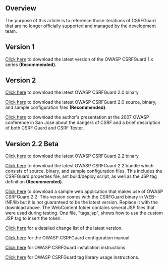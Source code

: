 ## Overview

The purpose of this article is to reference those iterations of
CSRFGuard that are no longer officially supported and managed by the
development team.

## Version 1

[Click here](http://www.owasp.org/index.php/Image:CSRF_Guard.zip) to
download the latest version of the OWASP CSRFGuard 1.x series
**(Recommended)**.

## Version 2

[Click
here](http://www.owasp.org/index.php/Image:OWASP-CSRFGuard-2.0.jar) to
download the latest OWASP CSRFGuard 2.0 binary.

[Click
here](http://www.owasp.org/index.php/Image:OWASP_CSRFGuard-2.0-src.zip)
to download the latest OWASP CSRFGuard 2.0 source, binary, and sample
configuration files **(Recommended)**.

[Click
here](http://www.owasp.org/images/c/c9/CSRF_DangerDetectionDefenses.ppt)
to download the author's presentation at the 2007 OWASP conference in
San Jose about the dangers of CSRF and a brief description of both CSRF
Guard and CSRF Tester.

## Version 2.2 Beta

[Click
here](http://www.owasp.org/index.php/Image:OWASP-CSRFGuard-2.2-dist.jar)
to download the latest OWASP CSRFGuard 2.2 binary.

[Click
here](http://www.owasp.org/index.php/Image:OWASP-CSRFGuard-2.2-src.zip)
to download the latest OWASP CSRFGuard 2.2 bundle which consists of
source, binary, and sample configuration files. This includes the
CSRFGuard properties file, ant build/deploy script, as well as the JSP
tag definition **(Recommended)**.

[Click
here](http://www.owasp.org/index.php/Image:OWASP-CSRFGuard-TestApp-2.2-src.zip)
to download a sample web application that makes use of OWASP CSRFGuard
2.2. This version comes with the CSRFGuard binary in WEB-INF/lib but it
is not guaranteed to be the latest version. Replace it with the download
above. The WebContent folder contains several JSP files that were used
during testing. One file, "tags.jsp", shows how to use the custom JSP
tag to insert the token.

[Click here](http://www.owasp.org/index.php/CSRFGuard_2.2_ChangeLog) for
a detailed change list of the latest version.

[Click
here](http://www.owasp.org/index.php/CSRFGuard_2.2_Configuration_Manual)
for the OWASP CSRFGuard configuration manual.

[Click here](http://www.owasp.org/index.php/CSRFGuard_2.2_Installation)
for OWASP CSRFGuard installation instructions.

[Click here](http://www.owasp.org/index.php/CSRFGuard_2.2_Tag_Usage) for
OWASP CSRFGuard tag library usage instructions.